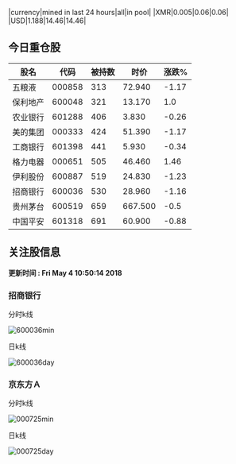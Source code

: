 |currency|mined in last 24 hours|all|in pool|
|XMR|0.005|0.06|0.06|
|USD|1.188|14.46|14.46|

## 今日重仓股 

|股名|代码|被持数|时价|涨跌%|
|---|---|---|---|---|
|五粮液|000858|313|72.940|-1.17|
|保利地产|600048|321|13.170|1.0|
|农业银行|601288|406|3.830|-0.26|
|美的集团|000333|424|51.390|-1.17|
|工商银行|601398|441|5.930|-0.34|
|格力电器|000651|505|46.460|1.46|
|伊利股份|600887|519|24.830|-1.23|
|招商银行|600036|530|28.960|-1.16|
|贵州茅台|600519|659|667.500|-0.5|
|中国平安|601318|691|60.900|-0.88|

## 关注股信息
**更新时间 : Fri May  4 10:50:14 2018**
### 招商银行 
分时k线

![600036min](http://image.sinajs.cn/newchart/min/n/sh600036.gif)

日k线

![600036day](http://image.sinajs.cn/newchart/daily/n/sh600036.gif)

### 京东方Ａ 
分时k线

![000725min](http://image.sinajs.cn/newchart/min/n/sz000725.gif)

日k线

![000725day](http://image.sinajs.cn/newchart/daily/n/sz000725.gif)
